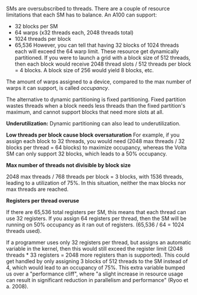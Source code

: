 SMs are oversubscribed to threads. There are a couple of resource limitations that each SM has to balance. An A100 can support:
* 32 blocks per SM
* 64 warps (x32 threads each, 2048 threads total)
* 1024 threads per block
* 65,536
However, you can tell that having 32 blocks of 1024 threads each will exceed the 64 warp limit. 
These resource get dynamically partitioned. If you were to launch a grid with a block size of 512 threads, then each block would receive 2048 thread slots / 512 threads per block = 4 blocks. A block size of 256 would yield 8 blocks, etc.

The amount of warps assigned to a device, compared to the max number of warps it can support, is called *occupancy*. 

The alternative to dynamic partitioning is fixed partitioning. Fixed partition wastes threads when a block needs less threads than the fixed partition's maximum, and cannot support blocks that need more slots at all.

**Underutilization:**
Dynamic partitioning can also lead to underutilization.

**Low threads per block cause block oversaturation**
For example, if you assign each block to 32 threads, you would need (2048 max threads / 32 blocks per thread = 64 blocks) to maximize occupancy, whereas the Volta SM can only support 32 blocks, which leads to a 50% occupancy. 

**Max number of threads not divisible by block size**

2048 max threads / 768 threads per block = 3 blocks, with 1536 threads, leading to a utilization of 75%. In this situation, neither the max blocks nor max threads are reached.

**Registers per thread overuse**

If there are 65,536 total registers per SM, this means that each thread can use 32 registers. If you assign 64 registers per thread, then the  SM will be running on 50% occupancy as it ran out of registers. (65,536 / 64 = 1024 threads used).

If a programmer uses only 32 registers per thread, but assigns an automatic variable in the kernel, then this would still exceed the register limit (2048 threads * 33 registers = 2048 more registers than is supported). This could get handled by only assigning 3 blocks of 512 threads to the SM instead of 4, which would lead to an occupancy of 75%. This extra variable bumped us over a "performance cliff", where "a slight increase in resource usage can result in significant reduction in parallelism and performance" (Ryoo et a. 2008). 
